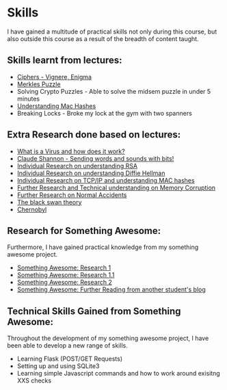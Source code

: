 # Skills 

I have gained a multitude of practical skills not only during this course, but also outside this course as a result of the breadth of content taught. 

## Skills learnt from lectures: 
* [Ciphers - Vignere, Enigma](https://jennax-seceng.tumblr.com/post/185534723926/ciphers-types)
* [Merkles Puzzle](https://jennax-seceng.tumblr.com/post/185901350811/wk03-notes)
* Solving Crypto Puzzles - Able to solve the midsem puzzle in under 5 minutes
* [Understanding Mac Hashes](https://jennax-seceng.tumblr.com/post/185999164706/week-05-notes)
* Breaking Locks - Broke my lock at the gym with two spanners 

## Extra Research done based on lectures: 
* [What is a Virus and how does it work?](https://jennax-seceng.tumblr.com/post/185445335941/virus-whats-that)
* [Claude Shannon - Sending words and sounds with bits!](https://jennax-seceng.tumblr.com/post/185669124201/hmk-enthusiasm1)
* [Individual Research on understanding RSA](https://jennax-seceng.tumblr.com/post/185675561711/rsa-responsible-service-of-wait)
* [ Individual Research on understanding Diffie Hellman](https://jennax-seceng.tumblr.com/post/185901350811/wk03-notes)
* [Individual Research on TCP/IP and understanding MAC hashes](https://jennax-seceng.tumblr.com/post/185999164706/week-05-notes)
* [Further Research and Technical understanding on Memory Corruption](https://jennax-seceng.tumblr.com/post/186322711311/week-07-notes-a) 
* [Further Research on Normal Accidents](https://jennax-seceng.tumblr.com/post/186511278581/trying-to-understand-richard) 
* [The black swan theory](https://jennax-seceng.tumblr.com/post/186511278581/trying-to-understand-richard) 
* [Chernobyl](Chernobyl)




## Research for Something Awesome: 
Furthermore, I have gained practical knowledge from my something awesome project.
* [Something Awesome: Research 1](https://jennax-seceng.tumblr.com/post/185943653966/sth-awesome-research-1)
* [Something Awesome: Research 1.1](https://jennax-seceng.tumblr.com/post/185944121256/sth-awesome-research-v11)
* [Something Awesome: Research 2](https://jennax-seceng.tumblr.com/post/185968553438/sth-awesome-research-2)
* [Something Awesome: Further Reading from another student's blog](https://jennax-seceng.tumblr.com/post/186130426171/owasp-xss-attacks)


## Technical Skills Gained from Something Awesome: 
Throughout the development of my something awesome project, I have been able to develop a new range of skills.

* Learning Flask (POST/GET Requests)
* Setting up and using SQLite3
* Learning simple Javascript commands and how to work around exisitng XXS checks

